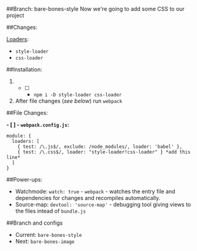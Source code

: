 ##Branch: bare-bones-style
Now we're going to add some CSS to our project

##Changes:

[Loaders](https://webpack.github.io/docs/stylesheets.html): 
  - `style-loader` 
  - `css-loader`

##Installation: 
1. - [ ] - `npm i -D style-loader css-loader`
2. After file changes (*see below*) run `webpack`

##File Changes:

**- [ ] - `webpack.config.js`:** 
```
module: {
  loaders: [
    { test: /\.js$/, exclude: /node_modules/, loader: 'babel' },
    { test: /\.css$/, loader: "style-loader!css-loader" } *add this line*
  ]
}
```

##Power-ups:
- Watchmode: `watch: true` - `webpack` - watches the entry file and dependencies for changes and recompiles automatically.
- Source-map: `devtool: 'source-map'` - debugging tool giving views to the files intead of `bundle.js`

##Branch and configs
- Current: `bare-bones-style`
- Next: `bare-bones-image`